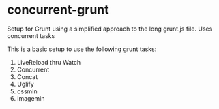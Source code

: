 concurrent-grunt
================

Setup for Grunt using a simplified approach to the long grunt.js file. Uses concurrent tasks

This is a basic setup to use the following grunt tasks:
  1. LiveReload thru Watch
  2. Concurrent
  3. Concat
  4. Uglify
  5. cssmin
  6. imagemin
  

